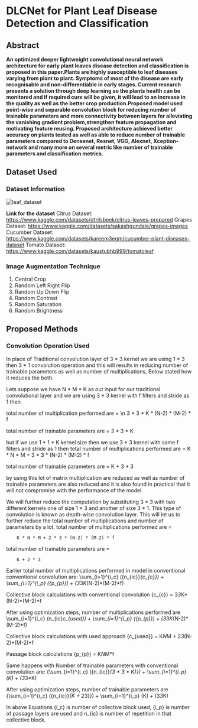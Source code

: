 # DLCNet for Plant Leaf Disease Detection and Classification

## Abstract

**An optimized deeper lightweight convolutional neural network architecture for early plant leaves disease detection and classification is proposed in this paper.Plants are highly susceptible to leaf diseases varying from plant to plant. Symptoms of most of the disease are early recognisable and non-differentiable in early stages. Current research presents a solution through deep learning so the plants health can be monitored and if required cure will be given, it will lead to an increase in the quality as well as the better crop production.Proposed model used point-wise and separable convolution block for reducing number of trainable parameters and more connectivity between layers for alleviating the vanishing gradient problem,strengthen feature propagation and motivating feature reusing. Proposed architecture achieved better accuracy on plants tested as well as able to reduce number of trainable parameters compared to Densenet, Resnet, VGG, Alexnet, Xception-network and many more on several metric like number of trainable parameters and classification metrics.**

## Dataset Used

### Dataset Information

![leaf_dataset](https://user-images.githubusercontent.com/46646804/172684024-933e4472-74ac-4746-8544-558019876598.png)

**Link for the dataset**
Citrus Dataset: https://www.kaggle.com/datasets/dtrilsbeek/citrus-leaves-prepared
Grapes Dataset: https://www.kaggle.com/datasets/sakashgundale/grapes-images
Cucumber Dataset: https://www.kaggle.com/datasets/kareem3egm/cucumber-plant-diseases-dataset
Tomato Dataset: https://www.kaggle.com/datasets/kaustubhb999/tomatoleaf

### Image Augmentation Technique

1. Central Crop
2. Random Left Right Flip
3. Random Up Down Flip
4. Random Contrast
5. Random Saturation
6. Random Brightness

## Proposed Methods

### Convolution Operation Used
In place of Traditional convolution layer of 3 * 3 kernel we are using 1 * 3 then 3 * 1 convolution operation and this will results in reducing number of trainable parameters as well as number of multiplications, Below stated how it reduces the both.

Lets suppose we have  N * M * K  as out input for our traditional convolutional layer and we are using 3 * 3 kernel with f filters and stride as 1 then 

total number of multiplication performed are = \n
        3 * 3 * K * (N-2) * (M-2) * f
  
total number of trainable parameters are = 
        3 * 3 * K
 
but if we use 1 * 1 * K kernel size then we use 3 * 3 kernel with same f filters and stride as 1 then 
total number of multiplications performed are = 
        K * N * M  + 3 * 3 * (N-2) * (M-2) * f 

total number of trainable parameters are = 
        K + 3 * 3
        
by using this lot of matrix multiplication are reduced as well as number of trainable parameters are also reduced and it is also found in practical that it will not compromise with the performance of the model.

We will further reduce the computation by substituting 3 * 3 with two different kernels one of size 1 * 3 and another of size 3 * 1. This type of convolution is known as depth-wise convolution layer. This will let us to further reduce the total number of multiplications and number of parameters by a lot.
total number of multiplications performed are = 

        K * N * M + 2 * 3 * (N-2) * (M-2) * f
  
total number of trainable parameters are = 

        K + 2 * 3 

Earlier total number of multiplications performed in model in conventional conventional convolution are:
     \sum_{i=1}^{i_c} ({n_{ic}}*{c_{c}}) + \sum_{i=1}^{i_p} ({p_{p}}) + (3*3*K*(N-2)*(M-2)*f) 
     
Collective block calculations with conventional convolution 
     {c_{c}} =  3*3*K*(N-2)*(M-2)*f 

After using optimization steps, number of multiplications performed are
     \sum_{i=1}^{i_c} (n_{ic}*c_{used}) + \sum_{i=1}^{i_p} ({p_{p}}) + (3*3*K*(N-2)*(M-2)*f)  

 Collective block calculations with used approach 
    {c_{used}} =  K*N*M + 2*3*(N-2)*(M-2)*f  
 
 Passage block calculations 
    {p_{p}} =  K*N*M*f  
 
 Same happens with Number of trainable parameters with conventional convolution are:
     {\sum_{i=1}^{i_c} ({n_{ic}}*{3 * 3 * K}}) + \sum_{i=1}^{i_p} (K) + (3*3*K)
 
 After using optimization steps, number of trainable parameters are
     {\sum_{i=1}^{i_c} ({n_{ic}}*{K + 2*3}}) + \sum_{i=1}^{i_p} (K) + (3*3*K)
 
 In above Equations {i_c} is number of collective block used, {i_p}  is number of passage layers are used and n_{ic} is number of repetition in that collective block.





